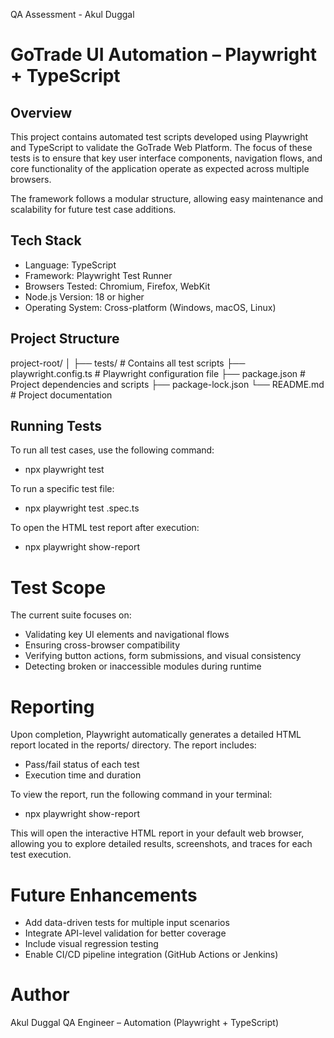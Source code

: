 QA Assessment - Akul Duggal

# GoTrade UI Automation – Playwright + TypeScript

## Overview
This project contains automated test scripts developed using Playwright and TypeScript to validate the GoTrade Web Platform. The focus of these tests is to ensure that key user interface components, navigation flows, and core functionality of the application operate as expected across multiple browsers.

The framework follows a modular structure, allowing easy maintenance and scalability for future test case additions.

## Tech Stack
- Language: TypeScript
- Framework: Playwright Test Runner
- Browsers Tested: Chromium, Firefox, WebKit
- Node.js Version: 18 or higher
- Operating System: Cross-platform (Windows, macOS, Linux)

## Project Structure
project-root/
│
├── tests/ # Contains all test scripts
├── playwright.config.ts # Playwright configuration file
├── package.json # Project dependencies and scripts
├── package-lock.json
└── README.md # Project documentation

## Running Tests

To run all test cases, use the following command:
- npx playwright test

To run a specific test file:
- npx playwright test <test-file-name>.spec.ts

To open the HTML test report after execution:
- npx playwright show-report

# Test Scope
The current suite focuses on:
- Validating key UI elements and navigational flows
- Ensuring cross-browser compatibility
- Verifying button actions, form submissions, and visual consistency
- Detecting broken or inaccessible modules during runtime

# Reporting

Upon completion, Playwright automatically generates a detailed HTML report located in the reports/ directory.
The report includes:

- Pass/fail status of each test
- Execution time and duration

To view the report, run the following command in your terminal:
- npx playwright show-report

This will open the interactive HTML report in your default web browser, allowing you to explore detailed results, screenshots, and traces for each test execution.

# Future Enhancements

- Add data-driven tests for multiple input scenarios
- Integrate API-level validation for better coverage
- Include visual regression testing
- Enable CI/CD pipeline integration (GitHub Actions or Jenkins)

# Author
Akul Duggal
QA Engineer – Automation (Playwright + TypeScript)